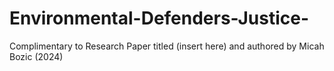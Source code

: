 # Environmental-Defenders-Justice-
Complimentary to Research Paper titled (insert here) and authored by Micah Bozic (2024)
